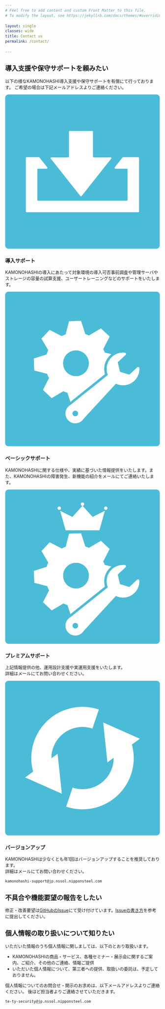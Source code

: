 ```yaml
---
# Feel free to add content and custom Front Matter to this file.
# To modify the layout, see https://jekyllrb.com/docs/themes/#overriding-theme-defaults

layout: single
classes: wide
title: Contact us
permalink: /contact/

---
```

## 導入支援や保守サポートを頼みたい

以下の様なKAMONOHASHI導入支援や保守サポートを有償にて行っております。
ご希望の場合は下記メールアドレスよりご連絡ください。

<div class="support__item">
    <div class="support support__image">
        <img src="/assets/images/icon_ Introduction.png" alt="placeholder image 1">
    </div>
    <div class="support support__text">
        <h3 class="support__text-title">導入サポート</h3>
        <div class="support__text-excerpt">
            <p>KAMONOHASHIの導入にあたって対象環境の導入可否事前調査や管理サーバやストレージの容量の試算支援、ユーザートレーニングなどのサポートをいたします。<br>
            <!-- <a href="/posts/support">詳細はこちら</a> --> </p>
        </div>
    </div>
</div>

<div class="support__item">
    <div class="support support__image">
        <img src="/assets/images/icon_support.png" alt="placeholder image 1">
    </div>
    <div class="support support__text">
        <h3 class="support__text-title">ベーシックサポート</h3>
        <div class="support__text-excerpt">
            <p>KAMONOHASHIに関する仕様や、実績に基づいた情報提供をいたします。また、KAMONOHASHIの障害発生、新機能の紹介をメールにてご連絡いたします。<br>
            <!-- <a href="/">詳細はこちら</a> --> </p>
        </div>
    </div>
</div>

<div class="support__item">
    <div class="support support__image">
        <img src="/assets/images/icon_pSupport.png" alt="placeholder image 1">
    </div>
    <div class="support support__text">
        <h3 class="support__text-title">プレミアムサポート</h3>
        <div class="support__text-excerpt">
            <p>上記情報提供の他、運用設計支援や実運用支援をいたします。<br>
            詳細はメールにてお問い合わせください。</p>
        </div>
    </div>
</div>

<div class="support__item">
    <div class="support support__image">
        <img src="/assets/images/icon_update.png" alt="placeholder image 1">
    </div>
    <div class="support support__text">
        <h3 class="support__text-title">バージョンアップ</h3>
        <div class="support__text-excerpt">
            <p>KAMONOHASHIは少なくとも年1回はバージョンアップすることを推奨しております。<br>
            詳細はメールにてお問い合わせください。</p>
        </div>
    </div>
</div>

<div class="highlighter-rouge"><div class="highlight"><pre class="highlight"><code>kamonohashi-support@jp.nssol.nipponsteel.com
</code></pre></div></div>


<h2 id="不具合や機能要望の報告をしたい">不具合や機能要望の報告をしたい</h2>
<p>修正・改善要望は<a href="https://github.com/KAMONOHASHI/kamonohashi/issues">GitHubのIssue</a>にて受け付けています。<a href="https://github.com/KAMONOHASHI/kamonohashi/wiki/Submitting-Bugs-and-Suggestions">Issueの書き方</a>を参考に提出してください。</p>

<h2 id="個人情報-について知りたい">個人情報の取り扱いについて知りたい</h2>
<p>いただいた情報のうち個人情報に関しましては、以下のとおり取扱います。</p>
<ul>
  <li>KAMONOHASHIの商品・サービス、各種セミナー・展示会に関するご案内、ご紹介、その他のご連絡、情報ご提供</li>
  <li>いただいた個人情報について、第三者への提供、取扱いの委託は、予定しておりません。</li>
</ul>
<p>個人情報についてのお問合せ・開示のお求めは、以下メールアドレスよりご連絡ください。
後ほど担当者よりご連絡させていただきます。</p>

<div class="highlighter-rouge"><div class="highlight">
<pre class="highlight"><code>te-ty-security@jp.nssol.nipponsteel.com
</code></pre></div>